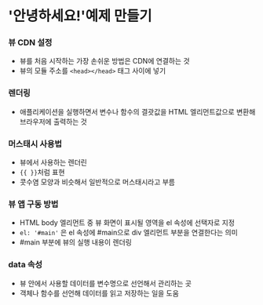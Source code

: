 # '안녕하세요!'예제 만들기
### 뷰 CDN 설정
- 뷰를 처음 시작하는 가장 손쉬운 방법은 CDN에 연결하는 것
- 뷰의 모듈 주소를 `<head></head>` 태그 사이에 넣기

### 렌더링
- 애플리케이션을 실행하면서 변수나 함수의 결괏값을 HTML 엘리먼트값으로 변환해 브라우저에 출력하는 것 

### 머스태시 사용법
- 뷰에서 사용하는 렌더린
- `{{ }}`처럼 표현
- 콧수염 모양과 비슷해서 일반적으로 머스태시라고 부름

### 뷰 앱 구동 방법
- HTML body 엘리먼트 중 뷰 화면이 표시될 영역을 el 속성에 선택자로 지정
- `el: '#main'` 은 el 속성에 #main으로 div 엘리먼트 부분을 연결한다는 의미
- #main 부분에 뷰의 실행 내용이 렌더링

### data 속성
- 뷰 안에서 사용할 데이터를 변수명으로 선언해서 관리하는 곳
- 객체나 함수를 선언해 데이터를 읽고 저장하는 일을 도움
